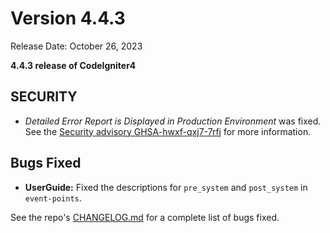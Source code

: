 # Version 4.4.3

Release Date: October 26, 2023

**4.4.3 release of CodeIgniter4**

<div class="contents" local="" depth="3">

</div>

## SECURITY

- *Detailed Error Report is Displayed in Production Environment* was
  fixed. See the [Security advisory
  GHSA-hwxf-qxj7-7rfj](https://github.com/codeigniter4/CodeIgniter4/security/advisories/GHSA-hwxf-qxj7-7rfj)
  for more information.

## Bugs Fixed

- **UserGuide:** Fixed the descriptions for `pre_system` and
  `post_system` in `event-points`.

See the repo's
[CHANGELOG.md](https://github.com/codeigniter4/CodeIgniter4/blob/develop/CHANGELOG.md)
for a complete list of bugs fixed.
